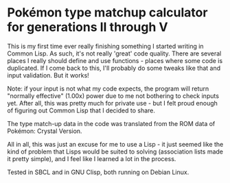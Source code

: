 # Pokémon type matchup calculator for generations II through V

This is my first time ever really finishing something I started writing in
Common Lisp. As such, it's not really 'great' code quality. There are several
places I really should define and use functions - places where some code is
duplicated. If I come back to this, I'll probably do some tweaks like that and
input validation. But it works!

Note: if your input is not what my code expects, the program will return
"normally effective" (1.00x) power due to me not bothering to check inputs
yet. After all, this was pretty much for private use - but I felt proud enough
of figuring out Common Lisp that I decided to share.

The type match-up data in the code was translated from the ROM data of
Pokémon: Crystal Version.

All in all, this was just an excuse for me to use a Lisp - it just seemed like
the kind of problem that Lisps would be suited to solving (association lists
made it pretty simple), and I feel like I learned a lot in the process.

Tested in SBCL and in GNU Clisp, both running on Debian Linux.
